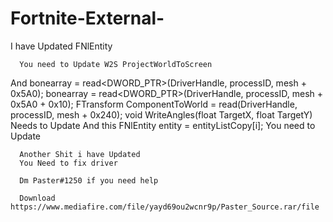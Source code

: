 # Fortnite-External-

I have Updated FNlEntity


      
      
      
      You need to Update W2S ProjectWorldToScreen
And 	bonearray = read<DWORD_PTR>(DriverHandle, processID, mesh + 0x5A0);
		  bonearray = read<DWORD_PTR>(DriverHandle, processID, mesh + 0x5A0 + 0x10);
      FTransform ComponentToWorld = read<FTransform>(DriverHandle, processID, mesh + 0x240);
      void WriteAngles(float TargetX, float TargetY) Needs to Update
      And this 		FNlEntity entity = entityListCopy[i]; You need to Update
        
      Another Shit i have Updated
      You Need to fix driver
      
      Dm Paster#1250 if you need help
      
      Download https://www.mediafire.com/file/yayd69ou2wcnr9p/Paster_Source.rar/file



